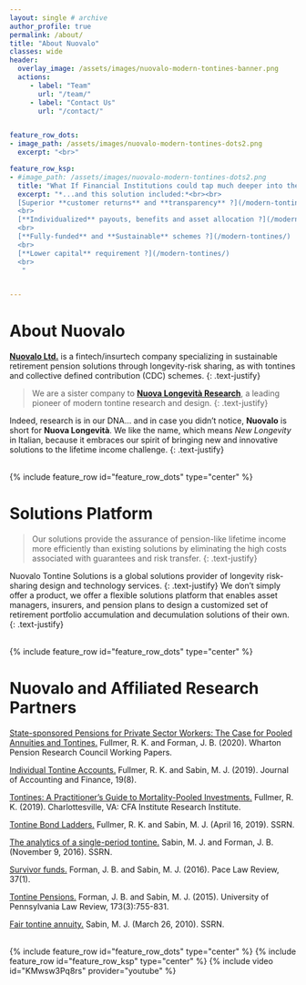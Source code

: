 ```yaml
---
layout: single # archive
author_profile: true
permalink: /about/
title: "About Nuovalo"
classes: wide
header:
  overlay_image: /assets/images/nuovalo-modern-tontines-banner.png
  actions:
     - label: "Team"
       url: "/team/"
     - label: "Contact Us"
       url: "/contact/"


feature_row_dots:
- image_path: /assets/images/nuovalo-modern-tontines-dots2.png
  excerpt: "<br>"

feature_row_ksp:
- #image_path: /assets/images/nuovalo-modern-tontines-dots2.png
  title: "What If Financial Institutions could tap much deeper into the Underserved Retirement Market ?"
  excerpt: "*...and this solution included:*<br><br>
  [Superior **customer returns** and **transparency** ?](/modern-tontines/)
  <br>
  [**Individualized** payouts, benefits and asset allocation ?](/modern-tontines/)
  <br>
  [**Fully-funded** and **Sustainable** schemes ?](/modern-tontines/)
  <br>
  [**Lower capital** requirement ?](/modern-tontines/)
  <br>
   "


---
```



# About Nuovalo

[**Nuovalo Ltd.**](/) is a fintech/insurtech company specializing in sustainable retirement pension solutions through longevity-risk sharing, as with tontines and collective defined contribution (CDC) schemes.
{: .text-justify}

>We are a sister company to [**Nuova Longevità Research**](https://www.nuovalongevita.com/), a leading pioneer of modern tontine research and design.
{: .text-justify}

Indeed, research is in our DNA… and in case you didn’t notice, **Nuovalo** is short for **Nuova Longevità**. We like the name, which means *New Longevity* in Italian, because it embraces our spirit of bringing new and innovative solutions to the lifetime income challenge.
{: .text-justify}

<br>
{% include feature_row id="feature_row_dots" type="center" %}

# Solutions Platform

> Our solutions provide the assurance of pension-like lifetime income more efficiently than existing solutions by eliminating the high costs associated with guarantees and risk transfer.
{: .text-justify}

Nuovalo Tontine Solutions is a global solutions provider of longevity risk-sharing design and technology services.
{: .text-justify}
We don’t simply offer a product, we offer a flexible solutions platform that enables asset managers, insurers, and pension plans to design a customized set of retirement portfolio accumulation and decumulation solutions of their own.
{: .text-justify}

<br>
{% include feature_row id="feature_row_dots" type="center" %}

# Nuovalo and Affiliated Research Partners

[State-sponsored Pensions for Private Sector Workers: The Case for Pooled Annuities and Tontines.](https://repository.upenn.edu/cgi/viewcontent.cgi?article=1688&context=prc_papers)
Fullmer, R. K. and Forman, J. B. (2020). Wharton Pension Research Council Working Papers.

[Individual Tontine Accounts.](https://doi.org/10.33423/jaf.v19i8.2615)
Fullmer, R. K. and Sabin, M. J. (2019). Journal of Accounting and Finance, 19(8).

[Tontines: A Practitioner’s Guide to Mortality-Pooled Investments.](https://www.cfainstitute.org/-/media/documents/article/rf-brief/fullmer-tontines-rf-brief.ashx)
Fullmer, R. K. (2019). Charlottesville, VA: CFA Institute Research Institute.

[Tontine Bond Ladders.](https://ssrn.com/abstract=3373251)
Fullmer, R. K. and Sabin, M. J. (April 16, 2019). SSRN.

[The analytics of a single-period tontine.](https://ssrn.com/abstract=2874160)
Sabin, M. J. and Forman, J. B. (November 9, 2016). SSRN.

[Survivor funds.](https://digitalcommons.pace.edu/plr/vol37/iss1/7)
Forman, J. B. and Sabin, M. J. (2016). Pace Law Review, 37(1).

[Tontine Pensions.](https://scholarship.law.upenn.edu/cgi/viewcontent.cgi?article=9471&context=penn_law_review)
Forman, J. B. and Sabin, M. J. (2015). University of Pennsylvania Law Review, 173(3):755-831.

[Fair tontine annuity.](https://ssrn.com/abstract=1579932)
Sabin, M. J. (March 26, 2010). SSRN.



<br>
{% include feature_row id="feature_row_dots" type="center" %}
{% include feature_row id="feature_row_ksp" type="center" %}
{% include video id="KMwsw3Pq8rs" provider="youtube" %}
